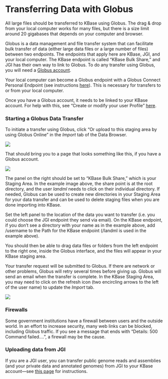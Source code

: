 # Transferring Data with Globus

All large files should be transferred to KBase using Globus. The drag & drop from your local computer works for many files, but there is a size limit around 20 gigabases that depends on your computer and browser. 

Globus is a data management and file transfer system that can facilitate bulk transfer of data \(either large data files or a large number of files\) between two endpoints. The endpoints that apply here are KBase, JGI, and your local computer. The KBase endpoint is called “KBase Bulk Share,” and JGI has their own way to link to Globus. To do any transfer using Globus, you will need a [Globus account](https://www.globusid.org/create). 

Your local computer can become a Globus endpoint with a Globus Connect Personal Endpoint \(see instructions [here](https://docs.globus.org/how-to/)\). This is necessary for transfers to or from your local computer.

Once you have a Globus account, it needs to be linked to your KBase account. For help with this, see “Create or modify your user Profile” [here](../getting-started/narrative-user-guide/share-narratives.md).

### Starting a Globus Data Transfer

To initiate a transfer using Globus, click “Or upload to this staging area by using Globus Online” in the _Import_ tab of the Data Browser.

![](http://kbase.us/wp-content/uploads/2018/01/Screen-Shot-2018-01-24-at-1.54.06-PM.png)

That should bring you to a page that looks something like this, if you have a Globus account.

![](http://kbase.us/wp-content/uploads/2019/07/Globus-Screenshot.png)

The panel on the right should be set to “KBase Bulk Share,” which is your Staging Area. In the example image above, the share point is at the root directory, and the user _landml_ needs to click on their individual directory. If needed, Globus can be used to create new directories in your Staging Area for your data transfer and can be used to delete staging files when you are done importing into KBase.

Set the left panel to the location of the data you want to transfer \(i.e. you could choose the JGI endpoint they send via email\). On the KBase endpoint, if you don’t see a directory with your name as in the example above, add /username to the Path for the KBase endpoint \(/landml is used in the example above\).

You should then be able to drag data files or folders from the left endpoint to the right one, inside the Globus interface, and the files will appear in your KBase staging area.

Your transfer request will be submitted to Globus. If there are network or other problems, Globus will retry several times before giving up. Globus will send an email when the transfer is complete. In the KBase Staging Area, you may need to click on the refresh icon \(two encircling arrows to the left of the user name\) to update the _Import_ tab.

![](http://kbase.us/wp-content/uploads/2019/07/landml-refresh.png)

### **Firewalls**

Some government institutions have a firewall between users and the outside world. In an effort to increase security, many web links can be blocked, including Globus traffic. If you see a message that ends with “Details: 500 Command failed….”, a firewall may be the cause.

### **Uploading data from JGI**

If you are a JGI user, you can transfer public genome reads and assemblies \(and your private data and annotated genomes\) from JGI to your KBase account—see [this page](transferring-data-from-jgi.md) for instructions.

